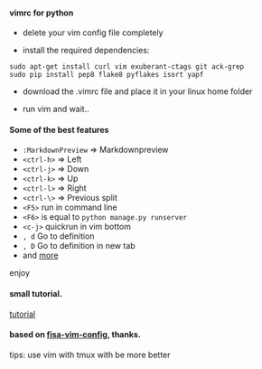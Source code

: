 #### vimrc for python 



- delete your vim config file completely 

- install the required dependencies:
```
sudo apt-get install curl vim exuberant-ctags git ack-grep
sudo pip install pep8 flake8 pyflakes isort yapf
```
- download the .vimrc file and place it in your linux home folder

- run vim and wait..

#### Some of the best features 

- `:MarkdownPreview` => Markdownpreview 
- `<ctrl-h>` => Left
- `<ctrl-j>` => Down
- `<ctrl-k>` => Up
- `<ctrl-l>` => Right
- `<ctrl-\>` => Previous split
- `<F5>` run in command line
- `<F6>` is equal to `python manage.py runserver`
- `<c-j>` quickrun in vim bottom 
- `, d` Go to definition
- `, D` Go to definition in new tab
- and [more](https://github.com/fisadev/fisa-vim-config/blob/master/docs/features.rst)

enjoy 

#### small tutorial.

[tutorial](https://github.com/fisadev/fisa-vim-config/blob/master/docs/fancy_symbols.rst)
#### based on [fisa-vim-config](http://fisadev.github.io/fisa-vim-config/), thanks. 
tips: use vim with tmux with be more better 
